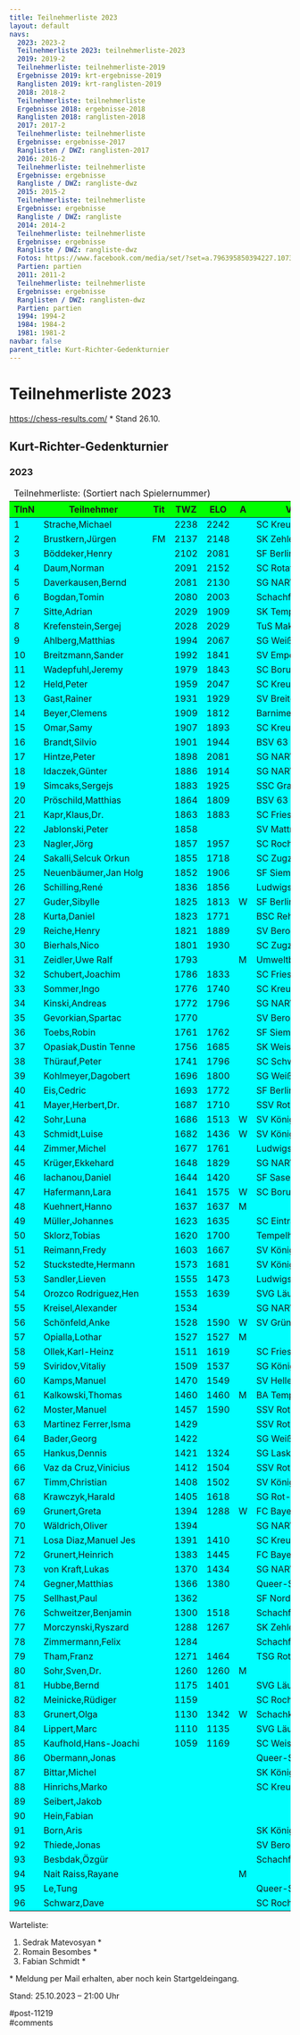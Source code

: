 ```yaml
---
title: Teilnehmerliste 2023 
layout: default
navs:
  2023: 2023-2
  Teilnehmerliste 2023: teilnehmerliste-2023
  2019: 2019-2
  Teilnehmerliste: teilnehmerliste-2019
  Ergebnisse 2019: krt-ergebnisse-2019
  Ranglisten 2019: krt-ranglisten-2019
  2018: 2018-2
  Teilnehmerliste: teilnehmerliste
  Ergebnisse 2018: ergebnisse-2018
  Ranglisten 2018: ranglisten-2018
  2017: 2017-2
  Teilnehmerliste: teilnehmerliste
  Ergebnisse: ergebnisse-2017
  Ranglisten / DWZ: ranglisten-2017
  2016: 2016-2
  Teilnehmerliste: teilnehmerliste
  Ergebnisse: ergebnisse
  Rangliste / DWZ: rangliste-dwz
  2015: 2015-2
  Teilnehmerliste: teilnehmerliste
  Ergebnisse: ergebnisse
  Rangliste / DWZ: rangliste
  2014: 2014-2
  Teilnehmerliste: teilnehmerliste
  Ergebnisse: ergebnisse
  Rangliste / DWZ: rangliste-dwz
  Fotos: https://www.facebook.com/media/set/?set=a.796395850394227.1073741841.214119148621903&type=1
  Partien: partien
  2011: 2011-2
  Teilnehmerliste: teilnehmerliste
  Ergebnisse: ergebnisse
  Ranglisten / DWZ: ranglisten-dwz
  Partien: partien
  1994: 1994-2
  1984: 1984-2
  1981: 1981-2
navbar: false
parent_title: Kurt-Richter-Gedenkturnier
---
```

<div class="post-11219 page type-page status-publish hentry" id="post-11219">
<h1 class="entry-title">Teilnehmerliste 2023</h1>
<div class="entry-content">
<p><a href="https://chess-results.com/tnr798052.aspx?lan=0" rel="noopener" target="_blank">https://chess-results.com/</a> * Stand 26.10.</p>
<h2>Kurt-Richter-Gedenkturnier</h2>
<h3>2023</h3>
<table class="clean swiss">
<thead>
<tr>
<td colspan="8">Teilnehmerliste: (Sortiert nach Spielernummer)</td>
</tr>
<tr bgcolor="#00FF00">
<th>TlnN</th>
<th>Teilnehmer</th>
<th>Tit</th>
<th>TWZ</th>
<th>ELO</th>
<th>A</th>
<th>Verein/Ort</th>
<th>Lan</th>
</tr>
</thead>
<tbody>
<tr bgcolor="#00FFFF">
<td>1</td>
<td>Strache,Michael</td>
<td></td>
<td>2238</td>
<td>2242</td>
<td></td>
<td>SC Kreuzberg e.V.</td>
<td>GER</td>
</tr>
<tr bgcolor="#00FFFF">
<td>2</td>
<td>Brustkern,Jürgen</td>
<td>FM</td>
<td>2137</td>
<td>2148</td>
<td></td>
<td>SK Zehlendorf e.V.</td>
<td>GER</td>
</tr>
<tr bgcolor="#00FFFF">
<td>3</td>
<td>Böddeker,Henry</td>
<td></td>
<td>2102</td>
<td>2081</td>
<td></td>
<td>SF Berlin 1903 e.V.</td>
<td>GER</td>
</tr>
<tr bgcolor="#00FFFF">
<td>4</td>
<td>Daum,Norman</td>
<td></td>
<td>2091</td>
<td>2152</td>
<td></td>
<td>SC Rotation Pankow e</td>
<td>GER</td>
</tr>
<tr bgcolor="#00FFFF">
<td>5</td>
<td>Daverkausen,Bernd</td>
<td></td>
<td>2081</td>
<td>2130</td>
<td></td>
<td>SG NARVA Berlin e.V.</td>
<td>GER</td>
</tr>
<tr bgcolor="#00FFFF">
<td>6</td>
<td>Bogdan,Tomin</td>
<td></td>
<td>2080</td>
<td>2003</td>
<td></td>
<td>Schachfreunde Berlin</td>
<td>SRB</td>
</tr>
<tr bgcolor="#00FFFF">
<td>7</td>
<td>Sitte,Adrian</td>
<td></td>
<td>2029</td>
<td>1909</td>
<td></td>
<td>SK Tempelhof 1931 e.</td>
<td>GER</td>
</tr>
<tr bgcolor="#00FFFF">
<td>8</td>
<td>Krefenstein,Sergej</td>
<td></td>
<td>2028</td>
<td>2029</td>
<td></td>
<td>TuS Makkabi Berlin e</td>
<td>GER</td>
</tr>
<tr bgcolor="#00FFFF">
<td>9</td>
<td>Ahlberg,Matthias</td>
<td></td>
<td>1994</td>
<td>2067</td>
<td></td>
<td>SG Weißensee 49 e.V.</td>
<td>GER</td>
</tr>
<tr bgcolor="#00FFFF">
<td>10</td>
<td>Breitzmann,Sander</td>
<td></td>
<td>1992</td>
<td>1841</td>
<td></td>
<td>SV Empor Berlin e.V.</td>
<td>GER</td>
</tr>
<tr bgcolor="#00FFFF">
<td>11</td>
<td>Wadepfuhl,Jeremy</td>
<td></td>
<td>1979</td>
<td>1843</td>
<td></td>
<td>SC Borussia Lichtenb</td>
<td>GER</td>
</tr>
<tr bgcolor="#00FFFF">
<td>12</td>
<td>Held,Peter</td>
<td></td>
<td>1959</td>
<td>2047</td>
<td></td>
<td>SC Kreuzberg e.V.</td>
<td>GER</td>
</tr>
<tr bgcolor="#00FFFF">
<td>13</td>
<td>Gast,Rainer</td>
<td></td>
<td>1931</td>
<td>1929</td>
<td></td>
<td>SV Breitenworbis</td>
<td>GER</td>
</tr>
<tr bgcolor="#00FFFF">
<td>14</td>
<td>Beyer,Clemens</td>
<td></td>
<td>1909</td>
<td>1812</td>
<td></td>
<td>Barnimer Schachfreun</td>
<td>GER</td>
</tr>
<tr bgcolor="#00FFFF">
<td>15</td>
<td>Omar,Samy</td>
<td></td>
<td>1907</td>
<td>1893</td>
<td></td>
<td>SC Kreuzberg e.V.</td>
<td>EGY</td>
</tr>
<tr bgcolor="#00FFFF">
<td>16</td>
<td>Brandt,Silvio</td>
<td></td>
<td>1901</td>
<td>1944</td>
<td></td>
<td>BSV 63 Chemie Weißen</td>
<td>GER</td>
</tr>
<tr bgcolor="#00FFFF">
<td>17</td>
<td>Hintze,Peter</td>
<td></td>
<td>1898</td>
<td>2081</td>
<td></td>
<td>SG NARVA Berlin e.V.</td>
<td>GER</td>
</tr>
<tr bgcolor="#00FFFF">
<td>18</td>
<td>Idaczek,Günter</td>
<td></td>
<td>1886</td>
<td>1914</td>
<td></td>
<td>SG NARVA Berlin e.V.</td>
<td>GER</td>
</tr>
<tr bgcolor="#00FFFF">
<td>19</td>
<td>Simcaks,Sergejs</td>
<td></td>
<td>1883</td>
<td>1925</td>
<td></td>
<td>SSC Graal-Müritz</td>
<td>LAT</td>
</tr>
<tr bgcolor="#00FFFF">
<td>20</td>
<td>Pröschild,Matthias</td>
<td></td>
<td>1864</td>
<td>1809</td>
<td></td>
<td>BSV 63 Chemie Weißen</td>
<td>GER</td>
</tr>
<tr bgcolor="#00FFFF">
<td>21</td>
<td>Kapr,Klaus,Dr.</td>
<td></td>
<td>1863</td>
<td>1883</td>
<td></td>
<td>SC Friesen Lichtenbe</td>
<td>GER</td>
</tr>
<tr bgcolor="#00FFFF">
<td>22</td>
<td>Jablonski,Peter</td>
<td></td>
<td>1858</td>
<td></td>
<td></td>
<td>SV Mattnetz Berlin e</td>
<td>GER</td>
</tr>
<tr bgcolor="#00FFFF">
<td>23</td>
<td>Nagler,Jörg</td>
<td></td>
<td>1857</td>
<td>1957</td>
<td></td>
<td>SC Rochade Müncheber</td>
<td>GER</td>
</tr>
<tr bgcolor="#00FFFF">
<td>24</td>
<td>Sakalli,Selcuk Orkun</td>
<td></td>
<td>1855</td>
<td>1718</td>
<td></td>
<td>SC Zugzwang 95 e.V.</td>
<td>TUR</td>
</tr>
<tr bgcolor="#00FFFF">
<td>25</td>
<td>Neuenbäumer,Jan Holg</td>
<td></td>
<td>1852</td>
<td>1906</td>
<td></td>
<td>SF Siemensstadt</td>
<td>GER</td>
</tr>
<tr bgcolor="#00FFFF">
<td>26</td>
<td>Schilling,René</td>
<td></td>
<td>1836</td>
<td>1856</td>
<td></td>
<td>Ludwigsfelder SC 54</td>
<td>GER</td>
</tr>
<tr bgcolor="#00FFFF">
<td>27</td>
<td>Guder,Sibylle</td>
<td></td>
<td>1825</td>
<td>1813</td>
<td>W</td>
<td>SF Berlin 1903 e.V.</td>
<td>GER</td>
</tr>
<tr bgcolor="#00FFFF">
<td>28</td>
<td>Kurta,Daniel</td>
<td></td>
<td>1823</td>
<td>1771</td>
<td></td>
<td>BSC Rehberge 1945 e.</td>
<td>GER</td>
</tr>
<tr bgcolor="#00FFFF">
<td>29</td>
<td>Reiche,Henry</td>
<td></td>
<td>1821</td>
<td>1889</td>
<td></td>
<td>SV Berolina Mitte e.</td>
<td>GER</td>
</tr>
<tr bgcolor="#00FFFF">
<td>30</td>
<td>Bierhals,Nico</td>
<td></td>
<td>1801</td>
<td>1930</td>
<td></td>
<td>SC Zugzwang 95 e.V.</td>
<td>GER</td>
</tr>
<tr bgcolor="#00FFFF">
<td>31</td>
<td>Zeidler,Uwe Ralf</td>
<td></td>
<td>1793</td>
<td></td>
<td>M</td>
<td>Umweltbundesamt</td>
<td>GER</td>
</tr>
<tr bgcolor="#00FFFF">
<td>32</td>
<td>Schubert,Joachim</td>
<td></td>
<td>1786</td>
<td>1833</td>
<td></td>
<td>SC Friesen Lichtenbe</td>
<td>GER</td>
</tr>
<tr bgcolor="#00FFFF">
<td>33</td>
<td>Sommer,Ingo</td>
<td></td>
<td>1776</td>
<td>1740</td>
<td></td>
<td>SC Kreuzberg e.V.</td>
<td>GER</td>
</tr>
<tr bgcolor="#00FFFF">
<td>34</td>
<td>Kinski,Andreas</td>
<td></td>
<td>1772</td>
<td>1796</td>
<td></td>
<td>SG NARVA Berlin e.V.</td>
<td>GER</td>
</tr>
<tr bgcolor="#00FFFF">
<td>35</td>
<td>Gevorkian,Spartac</td>
<td></td>
<td>1770</td>
<td></td>
<td></td>
<td>SV Berolina Mitte e.</td>
<td>GER</td>
</tr>
<tr bgcolor="#00FFFF">
<td>36</td>
<td>Toebs,Robin</td>
<td></td>
<td>1761</td>
<td>1762</td>
<td></td>
<td>SF Siemensstadt</td>
<td>GER</td>
</tr>
<tr bgcolor="#00FFFF">
<td>37</td>
<td>Opasiak,Dustin Tenne</td>
<td></td>
<td>1756</td>
<td>1685</td>
<td></td>
<td>SK Weisse Dame Hambu</td>
<td>POL</td>
</tr>
<tr bgcolor="#00FFFF">
<td>38</td>
<td>Thürauf,Peter</td>
<td></td>
<td>1741</td>
<td>1796</td>
<td></td>
<td>SC Schwarz-Weiß Nürn</td>
<td>GER</td>
</tr>
<tr bgcolor="#00FFFF">
<td>39</td>
<td>Kohlmeyer,Dagobert</td>
<td></td>
<td>1696</td>
<td>1800</td>
<td></td>
<td>SG Weißensee 49 e.V.</td>
<td>GER</td>
</tr>
<tr bgcolor="#00FFFF">
<td>40</td>
<td>Eis,Cedric</td>
<td></td>
<td>1693</td>
<td>1772</td>
<td></td>
<td>SF Berlin 1903 e.V.</td>
<td>GER</td>
</tr>
<tr bgcolor="#00FFFF">
<td>41</td>
<td>Mayer,Herbert,Dr.</td>
<td></td>
<td>1687</td>
<td>1710</td>
<td></td>
<td>SSV Rotation Berlin</td>
<td>GER</td>
</tr>
<tr bgcolor="#00FFFF">
<td>42</td>
<td>Sohr,Luna</td>
<td></td>
<td>1686</td>
<td>1513</td>
<td>W</td>
<td>SV Königsjäger Süd-W</td>
<td>GER</td>
</tr>
<tr bgcolor="#00FFFF">
<td>43</td>
<td>Schmidt,Luise</td>
<td></td>
<td>1682</td>
<td>1436</td>
<td>W</td>
<td>SV Königsjäger Süd-W</td>
<td>GER</td>
</tr>
<tr bgcolor="#00FFFF">
<td>44</td>
<td>Zimmer,Michel</td>
<td></td>
<td>1677</td>
<td>1761</td>
<td></td>
<td>Ludwigsfelder SC 54</td>
<td>GER</td>
</tr>
<tr bgcolor="#00FFFF">
<td>45</td>
<td>Krüger,Ekkehard</td>
<td></td>
<td>1648</td>
<td>1829</td>
<td></td>
<td>SG NARVA Berlin e.V.</td>
<td>GER</td>
</tr>
<tr bgcolor="#00FFFF">
<td>46</td>
<td>Iachanou,Daniel</td>
<td></td>
<td>1644</td>
<td>1420</td>
<td></td>
<td>SF Sasel 1947</td>
<td>GER</td>
</tr>
<tr bgcolor="#00FFFF">
<td>47</td>
<td>Hafermann,Lara</td>
<td></td>
<td>1641</td>
<td>1575</td>
<td>W</td>
<td>SC Borussia Lichtenb</td>
<td>GER</td>
</tr>
<tr bgcolor="#00FFFF">
<td>48</td>
<td>Kuehnert,Hanno</td>
<td></td>
<td>1637</td>
<td>1637</td>
<td>M</td>
<td></td>
<td>GER</td>
</tr>
<tr bgcolor="#00FFFF">
<td>49</td>
<td>Müller,Johannes</td>
<td></td>
<td>1623</td>
<td>1635</td>
<td></td>
<td>SC Eintracht Berlin</td>
<td>GER</td>
</tr>
<tr bgcolor="#00FFFF">
<td>50</td>
<td>Sklorz,Tobias</td>
<td></td>
<td>1620</td>
<td>1700</td>
<td></td>
<td>Tempelhofer SV Marie</td>
<td>GER</td>
</tr>
<tr bgcolor="#00FFFF">
<td>51</td>
<td>Reimann,Fredy</td>
<td></td>
<td>1603</td>
<td>1667</td>
<td></td>
<td>SV Königsjäger Süd-W</td>
<td>GER</td>
</tr>
<tr bgcolor="#00FFFF">
<td>52</td>
<td>Stuckstedte,Hermann</td>
<td></td>
<td>1573</td>
<td>1681</td>
<td></td>
<td>SV Königsjäger Süd-W</td>
<td>GER</td>
</tr>
<tr bgcolor="#00FFFF">
<td>53</td>
<td>Sandler,Lieven</td>
<td></td>
<td>1555</td>
<td>1473</td>
<td></td>
<td>Ludwigsfelder Schach</td>
<td>GER</td>
</tr>
<tr bgcolor="#00FFFF">
<td>54</td>
<td>Orozco Rodriguez,Hen</td>
<td></td>
<td>1553</td>
<td>1639</td>
<td></td>
<td>SVG Läufer Reinicken</td>
<td>GER</td>
</tr>
<tr bgcolor="#00FFFF">
<td>55</td>
<td>Kreisel,Alexander</td>
<td></td>
<td>1534</td>
<td></td>
<td></td>
<td>SG NARVA Berlin e.V.</td>
<td>GER</td>
</tr>
<tr bgcolor="#00FFFF">
<td>56</td>
<td>Schönfeld,Anke</td>
<td></td>
<td>1528</td>
<td>1590</td>
<td>W</td>
<td>SV Grün-W. Niederwie</td>
<td>GER</td>
</tr>
<tr bgcolor="#00FFFF">
<td>57</td>
<td>Opialla,Lothar</td>
<td></td>
<td>1527</td>
<td>1527</td>
<td>M</td>
<td></td>
<td>GER</td>
</tr>
<tr bgcolor="#00FFFF">
<td>58</td>
<td>Ollek,Karl-Heinz</td>
<td></td>
<td>1511</td>
<td>1619</td>
<td></td>
<td>SC Friesen Lichtenbe</td>
<td>GER</td>
</tr>
<tr bgcolor="#00FFFF">
<td>59</td>
<td>Sviridov,Vitaliy</td>
<td></td>
<td>1509</td>
<td>1537</td>
<td></td>
<td>SG Königslutter</td>
<td>GER</td>
</tr>
<tr bgcolor="#00FFFF">
<td>60</td>
<td>Kamps,Manuel</td>
<td></td>
<td>1470</td>
<td>1549</td>
<td></td>
<td>SV Hellern</td>
<td>GER</td>
</tr>
<tr bgcolor="#00FFFF">
<td>61</td>
<td>Kalkowski,Thomas</td>
<td></td>
<td>1460</td>
<td>1460</td>
<td>M</td>
<td>BA Tempelhof</td>
<td>GER</td>
</tr>
<tr bgcolor="#00FFFF">
<td>62</td>
<td>Moster,Manuel</td>
<td></td>
<td>1457</td>
<td>1590</td>
<td></td>
<td>SSV Rotation Berlin</td>
<td>GER</td>
</tr>
<tr bgcolor="#00FFFF">
<td>63</td>
<td>Martinez Ferrer,Isma</td>
<td></td>
<td>1429</td>
<td></td>
<td></td>
<td>SSV Rotation Berlin</td>
<td>GER</td>
</tr>
<tr bgcolor="#00FFFF">
<td>64</td>
<td>Bader,Georg</td>
<td></td>
<td>1422</td>
<td></td>
<td></td>
<td>SG Weißensee 49 e.V.</td>
<td>GER</td>
</tr>
<tr bgcolor="#00FFFF">
<td>65</td>
<td>Hankus,Dennis</td>
<td></td>
<td>1421</td>
<td>1324</td>
<td></td>
<td>SG Lasker Stegli</td>
<td>GER</td>
</tr>
<tr bgcolor="#00FFFF">
<td>66</td>
<td>Vaz da Cruz,Vinicius</td>
<td></td>
<td>1412</td>
<td>1504</td>
<td></td>
<td>SSV Rotation Berlin</td>
<td>–</td>
</tr>
<tr bgcolor="#00FFFF">
<td>67</td>
<td>Timm,Christian</td>
<td></td>
<td>1408</td>
<td>1502</td>
<td></td>
<td>SV Königsspringer He</td>
<td>GER</td>
</tr>
<tr bgcolor="#00FFFF">
<td>68</td>
<td>Krawczyk,Harald</td>
<td></td>
<td>1405</td>
<td>1618</td>
<td></td>
<td>SG Rot-Weiß Neuenhag</td>
<td>GER</td>
</tr>
<tr bgcolor="#00FFFF">
<td>69</td>
<td>Grunert,Greta</td>
<td></td>
<td>1394</td>
<td>1288</td>
<td>W</td>
<td>FC Bayern München e.</td>
<td>GER</td>
</tr>
<tr bgcolor="#00FFFF">
<td>70</td>
<td>Wäldrich,Oliver</td>
<td></td>
<td>1394</td>
<td></td>
<td></td>
<td>SG NARVA Berlin e.V.</td>
<td>–</td>
</tr>
<tr bgcolor="#00FFFF">
<td>71</td>
<td>Losa Diaz,Manuel Jes</td>
<td></td>
<td>1391</td>
<td>1410</td>
<td></td>
<td>SC Kreuzberg e.V.</td>
<td>GER</td>
</tr>
<tr bgcolor="#00FFFF">
<td>72</td>
<td>Grunert,Heinrich</td>
<td></td>
<td>1383</td>
<td>1445</td>
<td></td>
<td>FC Bayern München e.</td>
<td>GER</td>
</tr>
<tr bgcolor="#00FFFF">
<td>73</td>
<td>von Kraft,Lukas</td>
<td></td>
<td>1370</td>
<td>1434</td>
<td></td>
<td>SG NARVA Berlin e.V.</td>
<td>GER</td>
</tr>
<tr bgcolor="#00FFFF">
<td>74</td>
<td>Gegner,Matthias</td>
<td></td>
<td>1366</td>
<td>1380</td>
<td></td>
<td>Queer-Springer SSV B</td>
<td>GER</td>
</tr>
<tr bgcolor="#00FFFF">
<td>75</td>
<td>Sellhast,Paul</td>
<td></td>
<td>1362</td>
<td></td>
<td></td>
<td>SF Nordost Berlin</td>
<td>GER</td>
</tr>
<tr bgcolor="#00FFFF">
<td>76</td>
<td>Schweitzer,Benjamin</td>
<td></td>
<td>1300</td>
<td>1518</td>
<td></td>
<td>Schachfreunde Berlin</td>
<td>GER</td>
</tr>
<tr bgcolor="#00FFFF">
<td>77</td>
<td>Morczynski,Ryszard</td>
<td></td>
<td>1288</td>
<td>1267</td>
<td></td>
<td>SK Zehlendorf e.V.</td>
<td>GER</td>
</tr>
<tr bgcolor="#00FFFF">
<td>78</td>
<td>Zimmermann,Felix</td>
<td></td>
<td>1284</td>
<td></td>
<td></td>
<td>Schachfreunde Berlin</td>
<td>GER</td>
</tr>
<tr bgcolor="#00FFFF">
<td>79</td>
<td>Tham,Franz</td>
<td></td>
<td>1271</td>
<td>1464</td>
<td></td>
<td>TSG Rot-Weiß Freders</td>
<td>GER</td>
</tr>
<tr bgcolor="#00FFFF">
<td>80</td>
<td>Sohr,Sven,Dr.</td>
<td></td>
<td>1260</td>
<td>1260</td>
<td>M</td>
<td></td>
<td>GER</td>
</tr>
<tr bgcolor="#00FFFF">
<td>81</td>
<td>Hubbe,Bernd</td>
<td></td>
<td>1175</td>
<td>1401</td>
<td></td>
<td>SVG Läufer Reinicken</td>
<td>GER</td>
</tr>
<tr bgcolor="#00FFFF">
<td>82</td>
<td>Meinicke,Rüdiger</td>
<td></td>
<td>1159</td>
<td></td>
<td></td>
<td>SC Rochade Müncheber</td>
<td>GER</td>
</tr>
<tr bgcolor="#00FFFF">
<td>83</td>
<td>Grunert,Olga</td>
<td></td>
<td>1130</td>
<td>1342</td>
<td>W</td>
<td>Schachklub München S</td>
<td>GER</td>
</tr>
<tr bgcolor="#00FFFF">
<td>84</td>
<td>Lippert,Marc</td>
<td></td>
<td>1110</td>
<td>1135</td>
<td></td>
<td>SVG Läufer Reinicken</td>
<td>GER</td>
</tr>
<tr bgcolor="#00FFFF">
<td>85</td>
<td>Kaufhold,Hans-Joachi</td>
<td></td>
<td>1059</td>
<td>1169</td>
<td></td>
<td>SC Weisse Dame e.V.</td>
<td>GER</td>
</tr>
<tr bgcolor="#00FFFF">
<td>86</td>
<td>Obermann,Jonas</td>
<td></td>
<td></td>
<td></td>
<td></td>
<td>Queer-Springer SSV B</td>
<td></td>
</tr>
<tr bgcolor="#00FFFF">
<td>87</td>
<td>Bittar,Michel</td>
<td></td>
<td></td>
<td></td>
<td></td>
<td>SK König Tegel 1949</td>
<td>–</td>
</tr>
<tr bgcolor="#00FFFF">
<td>88</td>
<td>Hinrichs,Marko</td>
<td></td>
<td></td>
<td></td>
<td></td>
<td>SC Kreuzberg e.V.</td>
<td>GER</td>
</tr>
<tr bgcolor="#00FFFF">
<td>89</td>
<td>Seibert,Jakob</td>
<td></td>
<td></td>
<td></td>
<td></td>
<td></td>
<td></td>
</tr>
<tr bgcolor="#00FFFF">
<td>90</td>
<td>Hein,Fabian</td>
<td></td>
<td></td>
<td></td>
<td></td>
<td></td>
<td></td>
</tr>
<tr bgcolor="#00FFFF">
<td>91</td>
<td>Born,Aris</td>
<td></td>
<td></td>
<td></td>
<td></td>
<td>SK König Tegel 1949</td>
<td>–</td>
</tr>
<tr bgcolor="#00FFFF">
<td>92</td>
<td>Thiede,Jonas</td>
<td></td>
<td></td>
<td></td>
<td></td>
<td>SV Berolina Mitte e.</td>
<td>GER</td>
</tr>
<tr bgcolor="#00FFFF">
<td>93</td>
<td>Besbdak,Özgür</td>
<td></td>
<td></td>
<td></td>
<td></td>
<td>Schachfreunde Berlin</td>
<td>–</td>
</tr>
<tr bgcolor="#00FFFF">
<td>94</td>
<td>Nait Raiss,Rayane</td>
<td></td>
<td></td>
<td></td>
<td>M</td>
<td></td>
<td>GER</td>
</tr>
<tr bgcolor="#00FFFF">
<td>95</td>
<td>Le,Tung</td>
<td></td>
<td></td>
<td></td>
<td></td>
<td>Queer-Springer SSV B</td>
<td>GER</td>
</tr>
<tr bgcolor="#00FFFF">
<td>96</td>
<td>Schwarz,Dave</td>
<td></td>
<td></td>
<td></td>
<td></td>
<td>SC Rochade Müncheber</td>
<td>–</td>
</tr>
</tbody>
</table>
<p>Warteliste:</p>
<ol>
<li>Sedrak Matevosyan *</li>
<li>Romain Besombes *</li>
<li>Fabian Schmidt *</li>
</ol>
<p>* Meldung per Mail erhalten, aber noch kein Startgeldeingang.</p>
<p>Stand: 25.10.2023 – 21:00 Uhr</p>
</div><!-- .entry-content -->
</div> #post-11219 
<div id="comments">
</div> #comments 
